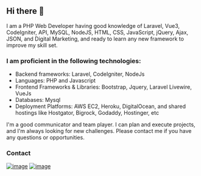## Hi there 👋

I am a PHP Web Developer having good knowledge of Laravel, Vue3, CodeIgniter, API, MySQL, NodeJS, HTML, CSS, JavaScript, jQuery, Ajax, JSON, and Digital Marketing, and ready to learn any new framework to improve my skill set.

### I am proficient in the following technologies: 

- Backend frameworks: Laravel, CodeIgniter, NodeJs
- Languages: PHP and Javascript
- Frontend Frameworks & Libraries: Bootstrap, Jquery, Laravel Livewire, VueJs 
- Databases: Mysql
- Deployment Platforms: AWS EC2, Heroku, DigitalOcean, and shared hostings like Hostgator, Bigrock, Godaddy, Hostinger, etc

I'm a good communicator and team player. I can plan and execute projects, and I'm always looking for new challenges. Please contact me if you have any questions or opportunities.

### Contact
[![image](https://img.shields.io/badge/LinkedIn-0077B5?style=for-the-badge&logo=linkedin&logoColor=white)](https://www.linkedin.com/in/cr-sanjay-singh/)
[![image](https://img.shields.io/badge/Gmail-D14836?style=for-the-badge&logo=gmail&logoColor=white)](mailto:sanjayhitm@gmail.com)

<!--
**A3Brothers/A3Brothers** is a ✨ _special_ ✨ repository because its `README.md` (this file) appears on your GitHub profile.

Here are some ideas to get you started:

- 🔭 I’m currently working on ...
- 🌱 I’m currently learning ...
- 👯 I’m looking to collaborate on ...
- 🤔 I’m looking for help with ...
- 💬 Ask me about ...
- 📫 How to reach me: ...
- 😄 Pronouns: ...
- ⚡ Fun fact: ...
-->

